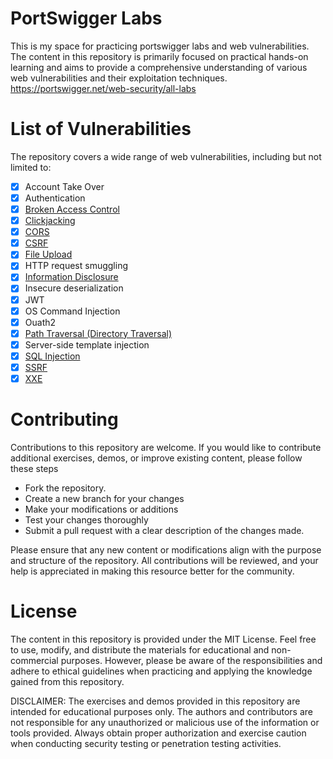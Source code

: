 # PortSwigger Labs
This is my space for practicing portswigger labs and web vulnerabilities. The content in this repository is primarily focused on practical hands-on learning and aims to provide a comprehensive understanding of various web vulnerabilities and their exploitation techniques. https://portswigger.net/web-security/all-labs

# List of Vulnerabilities
The repository covers a wide range of web vulnerabilities, including but not limited to:
- [x] Account Take Over
- [x] Authentication
- [x] [Broken Access Control](https://github.com/aboelkassem/portswigger-labs/tree/main/Broken%20Access%20Control)
- [x] [Clickjacking](https://github.com/aboelkassem/portswigger-labs/tree/main/Clickjacking)
- [x] [CORS](https://github.com/aboelkassem/portswigger-labs/tree/main/CORS)
- [x] [CSRF](https://github.com/aboelkassem/portswigger-labs/tree/main/CSRF)
- [x] [File Upload](https://github.com/aboelkassem/portswigger-labs/tree/main/File%20Upload)
- [x] HTTP request smuggling
- [x] [Information Disclosure](https://github.com/aboelkassem/portswigger-labs/tree/main/Information%20Disclosure)
- [x] Insecure deserialization
- [x] JWT
- [x] OS Command Injection
- [x] Ouath2
- [x] [Path Traversal (Directory Traversal)](https://github.com/aboelkassem/portswigger-labs/tree/main/Path%20Traversal%20(Directory%20Traversal))
- [x] Server-side template injection
- [x] [SQL Injection](https://github.com/aboelkassem/portswigger-labs/tree/main/SQL%20Injection)
- [x] [SSRF](https://github.com/aboelkassem/portswigger-labs/tree/main/SSRF)
- [x] [XXE](https://github.com/aboelkassem/portswigger-labs/tree/main/XXE)

# Contributing

Contributions to this repository are welcome. If you would like to contribute additional exercises, demos, or improve existing content, please follow these steps
- Fork the repository.
- Create a new branch for your changes
- Make your modifications or additions
- Test your changes thoroughly
- Submit a pull request with a clear description of the changes made.

Please ensure that any new content or modifications align with the purpose and structure of the repository. All contributions will be reviewed, and your help is appreciated in making this resource better for the community.
# License

The content in this repository is provided under the MIT License. Feel free to use, modify, and distribute the materials for educational and non-commercial purposes. However, please be aware of the responsibilities and adhere to ethical guidelines when practicing and applying the knowledge gained from this repository.

DISCLAIMER: The exercises and demos provided in this repository are intended for educational purposes only. The authors and contributors are not responsible for any unauthorized or malicious use of the information or tools provided. Always obtain proper authorization and exercise caution when conducting security testing or penetration testing activities.


